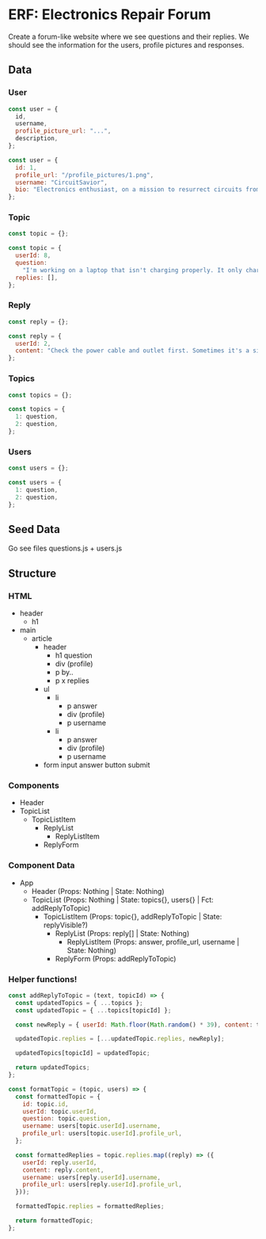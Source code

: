 # ERF: Electronics Repair Forum

Create a forum-like website where we see questions and their replies. We should see the information for the users, profile pictures and responses.

## Data

### User

```jsx
const user = {
  id,
  username,
  profile_picture_url: "...",
  description,
};
```

```jsx
const user = {
  id: 1,
  profile_url: "/profile_pictures/1.png",
  username: "CircuitSavior",
  bio: "Electronics enthusiast, on a mission to resurrect circuits from the dead.",
};
```

### Topic

```jsx
const topic = {};
```

```jsx
const topic = {
  userId: 8,
  question:
    "I'm working on a laptop that isn't charging properly. It only charges when the charging cable is held at a certain angle. What could be causing this issue?",
  replies: [],
};
```

### Reply

```jsx
const reply = {};
```

```jsx
const reply = {
  userId: 2,
  content: "Check the power cable and outlet first. Sometimes it's a simple power issue.",
};
```

### Topics

```jsx
const topics = {};
```

```jsx
const topics = {
  1: question,
  2: question,
};
```

### Users

```jsx
const users = {};
```

```jsx
const users = {
  1: question,
  2: question,
};
```

## Seed Data

Go see files questions.js + users.js

## Structure

### HTML

- header
  - h1
- main
  - article
    - header
      - h1 question
      - div (profile)
      - p by..
      - p x replies
    - ul
      - li
        - p answer
        - div (profile)
        - p username
      - li
        - p answer
        - div (profile)
        - p username
    - form
      input answer
      button submit

### Components

- Header
- TopicList
  - TopicListItem
    - ReplyList
      - ReplyListItem
    - ReplyForm

### Component Data

- App
  - Header (Props: Nothing | State: Nothing)
  - TopicList (Props: Nothing | State: topics{}, users{} | Fct: addReplyToTopic)
    - TopicListItem (Props: topic{}, addReplyToTopic | State: replyVisible?)
      - ReplyList (Props: reply[] | State: Nothing)
        - ReplyListItem (Props: answer, profile_url, username | State: Nothing)
      - ReplyForm (Props: addReplyToTopic)

### Helper functions!

```jsx
const addReplyToTopic = (text, topicId) => {
  const updatedTopics = { ...topics };
  const updatedTopic = { ...topics[topicId] };

  const newReply = { userId: Math.floor(Math.random() * 39), content: text };

  updatedTopic.replies = [...updatedTopic.replies, newReply];

  updatedTopics[topicId] = updatedTopic;

  return updatedTopics;
};

const formatTopic = (topic, users) => {
  const formattedTopic = {
    id: topic.id,
    userId: topic.userId,
    question: topic.question,
    username: users[topic.userId].username,
    profile_url: users[topic.userId].profile_url,
  };

  const formattedReplies = topic.replies.map((reply) => ({
    userId: reply.userId,
    content: reply.content,
    username: users[reply.userId].username,
    profile_url: users[reply.userId].profile_url,
  }));

  formattedTopic.replies = formattedReplies;

  return formattedTopic;
};
```

